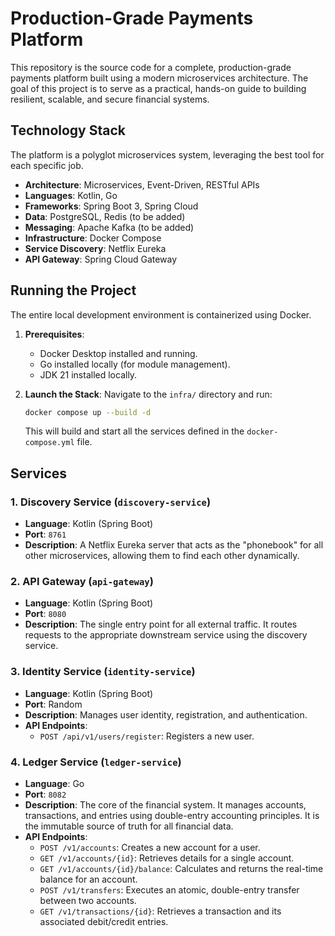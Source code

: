 # Production-Grade Payments Platform

This repository is the source code for a complete, production-grade payments platform built using a modern microservices architecture. The goal of this project is to serve as a practical, hands-on guide to building resilient, scalable, and secure financial systems.

## Technology Stack

The platform is a polyglot microservices system, leveraging the best tool for each specific job.

* **Architecture**: Microservices, Event-Driven, RESTful APIs
* **Languages**: Kotlin, Go
* **Frameworks**: Spring Boot 3, Spring Cloud
* **Data**: PostgreSQL, Redis (to be added)
* **Messaging**: Apache Kafka (to be added)
* **Infrastructure**: Docker Compose
* **Service Discovery**: Netflix Eureka
* **API Gateway**: Spring Cloud Gateway

## Running the Project

The entire local development environment is containerized using Docker.

1.  **Prerequisites**:
    * Docker Desktop installed and running.
    * Go installed locally (for module management).
    * JDK 21 installed locally.

2.  **Launch the Stack**:
    Navigate to the `infra/` directory and run:
    ```bash
    docker compose up --build -d
    ```
    This will build and start all the services defined in the `docker-compose.yml` file.

## Services

### 1. Discovery Service (`discovery-service`)

* **Language**: Kotlin (Spring Boot)
* **Port**: `8761`
* **Description**: A Netflix Eureka server that acts as the "phonebook" for all other microservices, allowing them to find each other dynamically.

### 2. API Gateway (`api-gateway`)

* **Language**: Kotlin (Spring Boot)
* **Port**: `8080`
* **Description**: The single entry point for all external traffic. It routes requests to the appropriate downstream service using the discovery service.

### 3. Identity Service (`identity-service`)

* **Language**: Kotlin (Spring Boot)
* **Port**: Random
* **Description**: Manages user identity, registration, and authentication.
* **API Endpoints**:
    * `POST /api/v1/users/register`: Registers a new user.

### 4. Ledger Service (`ledger-service`)

* **Language**: Go
* **Port**: `8082`
* **Description**: The core of the financial system. It manages accounts, transactions, and entries using double-entry accounting principles. It is the immutable source of truth for all financial data.
* **API Endpoints**:
    * `POST /v1/accounts`: Creates a new account for a user.
    * `GET /v1/accounts/{id}`: Retrieves details for a single account.
    * `GET /v1/accounts/{id}/balance`: Calculates and returns the real-time balance for an account.
    * `POST /v1/transfers`: Executes an atomic, double-entry transfer between two accounts.
    * `GET /v1/transactions/{id}`: Retrieves a transaction and its associated debit/credit entries.